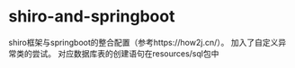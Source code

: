 # shiro-and-springboot
shiro框架与springboot的整合配置（参考https://how2j.cn/）。
加入了自定义异常类的尝试。
对应数据库表的创建语句在resources/sql包中